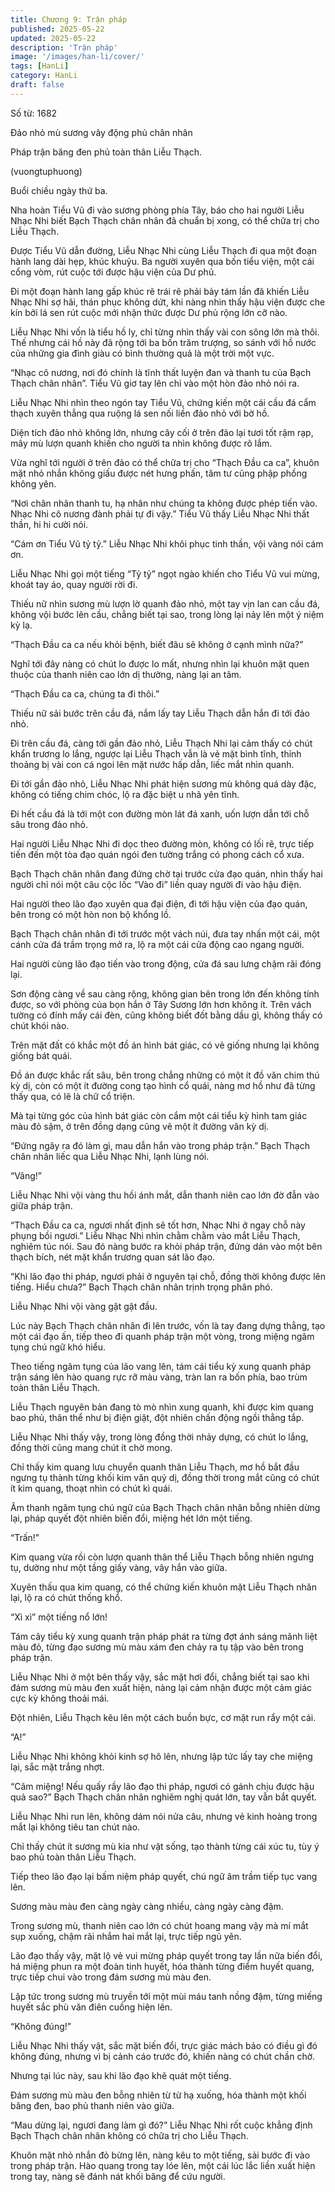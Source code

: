 ```yaml
---
title: Chương 9: Trận pháp
published: 2025-05-22
updated: 2025-05-22
description: 'Trận pháp'
image: '/images/han-li/cover/'
tags: [HanLi]
category: HanLi
draft: false
---
```


Số từ: 1682  







Đảo nhỏ mù sương vây động phủ chân nhân

Pháp trận băng đen phủ toàn thân Liễu Thạch.

(vuongtuphuong)





Buổi chiều ngày thứ ba.

Nha hoàn Tiểu Vũ đi vào sương phòng phía Tây, báo cho hai người Liễu Nhạc Nhi biết Bạch Thạch chân nhân đã chuẩn bị xong, có thể chữa trị cho Liễu Thạch.

Được Tiểu Vũ dẫn đường, Liễu Nhạc Nhi cùng Liễu Thạch đi qua một đoạn hành lang dài hẹp, khúc khuỷu. Ba người xuyên qua bốn tiểu viện, một cái cổng vòm, rút cuộc tới được hậu viện của Dư phủ.

Đi một đoạn hành lang gấp khúc rẽ trái rẽ phải bảy tám lần đã khiến Liễu Nhạc Nhi sợ hãi, thán phục không dứt, khi nàng nhìn thấy hậu viện được che kín bởi lá sen rút cuộc mới nhận thức được Dư phủ rộng lớn cỡ nào.

Liễu Nhạc Nhi vốn là tiểu hồ ly, chỉ từng nhìn thấy vài con sông lớn mà thôi. Thế nhưng cái hồ này đã rộng tới ba bốn trăm trượng, so sánh với hồ nước của những gia đình giàu có bình thường quả là một trời một vực.

“Nhạc cô nương, nơi đó chính là tĩnh thất luyện đan và thanh tu của Bạch Thạch chân nhân”. Tiểu Vũ giơ tay lên chỉ vào một hòn đảo nhỏ nói ra.

Liễu Nhạc Nhi nhìn theo ngón tay Tiểu Vũ, chứng kiến một cái cầu đá cẩm thạch xuyên thẳng qua ruộng lá sen nối liền đảo nhỏ với bờ hồ.

Diện tích đảo nhỏ không lớn, nhưng cây cối ở trên đảo lại tươi tốt rậm rạp, mây mù lượn quanh khiến cho người ta nhìn không được rõ lắm.

Vừa nghĩ tới người ở trên đảo có thể chữa trị cho “Thạch Đầu ca ca”, khuôn mặt nhỏ nhắn không giấu được nét hưng phấn, tâm tư cũng phập phồng không yên.

“Nơi chân nhân thanh tu, hạ nhân như chúng ta không được phép tiến vào. Nhạc Nhi cô nương đành phải tự đi vậy.” Tiểu Vũ thấy Liễu Nhạc Nhi thất thần, hi hi cười nói.

“Cám ơn Tiểu Vũ tỷ tỷ.” Liễu Nhạc Nhi khôi phục tinh thần, vội vàng nói cám ơn.

Liễu Nhạc Nhi gọi một tiếng “Tỷ tỷ” ngọt ngào khiến cho Tiểu Vũ vui mừng, khoát tay áo, quay người rời đi.

Thiếu nữ nhìn sương mù lượn lờ quanh đảo nhỏ, một tay vịn lan can cầu đá, không vội bước lên cầu, chẳng biết tại sao, trong lòng lại nảy lên một ý niệm kỳ lạ.

“Thạch Đầu ca ca nếu khỏi bệnh, biết đâu sẽ không ở cạnh mình nữa?”

Nghĩ tới đây nàng có chút lo được lo mất, nhưng nhìn lại khuôn mặt quen thuộc của thanh niên cao lớn dị thường, nàng lại an tâm.

“Thạch Đầu ca ca, chúng ta đi thôi.”

Thiếu nữ sải bước trên cầu đá, nắm lấy tay Liễu Thạch dẫn hắn đi tới đảo nhỏ.

Đi trên cầu đá, càng tới gần đảo nhỏ, Liễu Thạch Nhi lại cảm thấy có chút khẩn trương lo lắng, ngược lại Liễu Thạch vẫn là vẻ mặt bình tĩnh, thỉnh thoảng bị vài con cá ngoi lên mặt nước hấp dẫn, liếc mắt nhìn quanh.

Đi tới gần đảo nhỏ, Liễu Nhạc Nhi phát hiện sương mù không quá dày đặc, không có tiếng chim chóc, lộ ra đặc biệt u nhã yên tĩnh.

Đi hết cầu đá là tới một con đường mòn lát đá xanh, uốn lượn dẫn tới chỗ sâu trong đảo nhỏ.

Hai người Liễu Nhạc Nhi đi dọc theo đường mòn, không có lối rẽ, trực tiếp tiến đến một tòa đạo quán ngói đen tường trắng có phong cách cổ xưa.

Bạch Thạch chân nhân đang đứng chờ tại trước cửa đạo quán, nhìn thấy hai người chỉ nói một câu cộc lốc “Vào đi” liền quay người đi vào hậu điện.

Hai người theo lão đạo xuyên qua đại điện, đi tới hậu viện của đạo quán, bên trong có một hòn non bộ khổng lồ.

Bạch Thạch chân nhân đi tới trước một vách núi, đưa tay nhấn một cái, một cánh cửa đá trầm trọng mở ra, lộ ra một cái cửa động cao ngang người.

Hai người cùng lão đạo tiến vào trong động, cửa đá sau lưng chậm rãi đóng lại.

Sơn động càng về sau càng rộng, không gian bên trong lớn đến không tính được, so với phòng của bọn hắn ở Tây Sương lớn hơn không ít. Trên vách tường có đính mấy cái đèn, cũng không biết đốt bằng dầu gì, không thấy có chút khói nào.

Trên mặt đất có khắc một đồ án hình bát giác, có vẻ giống nhưng lại không giống bát quái.

Đồ án được khắc rất sâu, bên trong chẳng những có một ít đồ văn chim thú kỳ dị, còn có một ít đường cong tạo hình cổ quái, nàng mơ hồ như đã từng thấy qua, có lẽ là chữ cổ triện.

Mà tại từng góc của hình bát giác còn cắm một cái tiểu kỳ hình tam giác màu đỏ sậm, ở trên đồng dạng cũng vẽ một ít đường vân kỳ dị.

“Đứng ngây ra đó làm gì, mau dẫn hắn vào trong pháp trận.” Bạch Thạch chân nhân liếc qua Liễu Nhạc Nhi, lạnh lùng nói.

“Vâng!”

Liễu Nhạc Nhi vội vàng thu hồi ánh mắt, dẫn thanh niên cao lớn đờ đẫn vào giữa pháp trận.

“Thạch Đầu ca ca, ngươi nhất định sẽ tốt hơn, Nhạc Nhi ở ngay chỗ này phụng bồi ngươi.” Liễu Nhạc Nhi nhìn chằm chằm vào mắt Liễu Thạch, nghiêm túc nói. Sau đó nàng bước ra khỏi pháp trận, đứng dán vào một bên thạch bích, nét mặt khẩn trương quan sát lão đạo.

“Khi lão đạo thi pháp, ngươi phải ở nguyên tại chỗ, đồng thời không được lên tiếng. Hiểu chưa?” Bạch Thạch chân nhân trịnh trọng phân phó.

Liễu Nhạc Nhi vội vàng gật gật đầu.

Lúc này Bạch Thạch chân nhân đi lên trước, vốn là tay đang dựng thẳng, tạo một cái đạo ấn, tiếp theo đi quanh pháp trận một vòng, trong miệng ngâm tụng chú ngữ khó hiểu.

Theo tiếng ngâm tụng của lão vang lên, tám cái tiểu kỳ xung quanh pháp trận sáng lên hào quang rực rỡ màu vàng, tràn lan ra bốn phía, bao trùm toàn thân Liễu Thạch.

Liễu Thạch nguyên bản đang tò mò nhìn xung quanh, khi được kim quang bao phủ, thân thể như bị điện giật, đột nhiên chấn động ngồi thẳng tắp.

Liễu Nhạc Nhi thấy vậy, trong lòng đồng thời nhảy dựng, có chút lo lắng, đồng thời cũng mang chút ít chờ mong.

Chỉ thấy kim quang lưu chuyển quanh thân Liễu Thạch, mơ hồ bắt đầu ngưng tụ thành từng khối kim văn quỷ dị, đồng thời trong mắt cũng có chút ít kim quang, thoạt nhìn có chút kì quái.

Âm thanh ngâm tụng chú ngữ của Bạch Thạch chân nhân bỗng nhiên dừng lại, pháp quyết đột nhiên biến đổi, miệng hét lớn một tiếng.

“Trấn!”

Kim quang vừa rồi còn lượn quanh thân thể Liễu Thạch bỗng nhiên ngưng tụ, dường như một tầng giấy vàng, vây hắn vào giữa.

Xuyên thấu qua kim quang, có thể chứng kiến khuôn mặt Liễu Thạch nhăn lại, lộ ra có chút thống khổ.

“Xì xì” một tiếng nổ lớn!

Tám cây tiểu kỳ xung quanh trận pháp phát ra từng đợt ánh sáng mãnh liệt màu đỏ, từng đạo sương mù màu xám đen chảy ra tụ tập vào bên trong pháp trận.

Liễu Nhạc Nhi ở một bên thấy vậy, sắc mặt hơi đổi, chẳng biết tại sao khi đám sương mù màu đen xuất hiện, nàng lại cảm nhận được một cảm giác cực kỳ không thoải mái.

Đột nhiên, Liễu Thạch kêu lên một cách buồn bực, cơ mặt run rẩy một cái.

“A!”

Liễu Nhạc Nhi không khỏi kinh sợ hô lên, nhưng lập tức lấy tay che miệng lại, sắc mặt trắng nhợt.

“Câm miệng! Nếu quấy rầy lão đạo thi pháp, ngươi có gánh chịu được hậu quả sao?” Bạch Thạch chân nhân nghiêm nghị quát lớn, tay vẫn bắt quyết.

Liễu Nhạc Nhi run lên, không dám nói nửa câu, nhưng vẻ kinh hoàng trong mắt lại không tiêu tan chút nào.

Chỉ thấy chút ít sương mù kia như vật sống, tạo thành từng cái xúc tu, tùy ý bao phủ toàn thân Liễu Thạch.

Tiếp theo lão đạo lại bấm niệm pháp quyết, chú ngữ âm trầm tiếp tục vang lên.

Sương màu màu đen càng ngày càng nhiều, càng ngày càng đậm.

Trong sương mù, thanh niên cao lớn có chút hoang mang vậy mà mí mắt sụp xuống, chậm rãi nhắm hai mắt lại, trực tiếp ngủ yên.

Lão đạo thấy vậy, mặt lộ vẻ vui mừng pháp quyết trong tay lần nữa biến đổi, há miệng phun ra một đoàn tinh huyết, hóa thành từng điểm huyết quang, trực tiếp chui vào trong đám sương mù màu đen.

Lập tức trong sương mù truyền tới một mùi máu tanh nồng đậm, từng miếng huyết sắc phù văn điên cuồng hiện lên.

“Không đúng!”

Liễu Nhạc Nhi thấy vật, sắc mặt biến đổi, trực giác mách bảo có điều gì đó không đúng, nhưng vì bị cảnh cáo trước đó, khiến nàng có chút chần chờ.

Nhưng tại lúc này, sau khi lão đạo khẽ quát một tiếng.

Đám sương mù màu đen bỗng nhiên từ từ hạ xuống, hóa thành một khối băng đen, bao phủ thanh niên vào giữa.

“Mau dừng lại, ngươi đang làm gì đó?” Liễu Nhạc Nhi rốt cuộc khẳng định Bạch Thạch chân nhân không có chữa trị cho Liễu Thạch.

Khuôn mặt nhỏ nhắn đỏ bừng lên, nàng kêu to một tiếng, sải bước đi vào trong pháp trận. Hào quang trong tay lóe lên, một cái lúc lắc liền xuất hiện trong tay, nàng sẽ đánh nát khối băng để cứu người.
